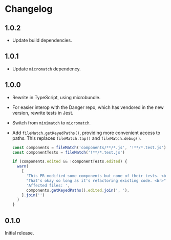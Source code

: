 # Changelog

## 1.0.2

- Update build dependencies.

## 1.0.1

- Update `micromatch` dependency.

## 1.0.0

- Rewrite in TypeScript, using microbundle.
- For easier interop with the Danger repo, which has vendored in the new
  version, rewrite tests in Jest.
- Switch from `minimatch` to `micromatch`.
- Add `fileMatch.getKeyedPaths()`, providing more convenient access to paths. This replaces
  `fileMatch.tap()` and `fileMatch.debug()`.

  ```js
  const components = fileMatch('components/**/*.js', '!**/*.test.js')
  const componentTests = fileMatch('!**/*.test.js')

  if (components.edited && !componentTests.edited) {
    warn(
      [
        'This PR modified some components but none of their tests. <br>',
        "That's okay so long as it's refactoring existing code. <br>",
        'Affected files: ',
        components.getKeyedPaths().edited.join(', '),
      ].join('')
    )
  }
  ```

## 0.1.0

Initial release.
